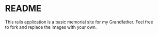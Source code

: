 # README

This rails application is a basic memorial site for my Grandfather. Feel free to fork and replace the images with your own.
